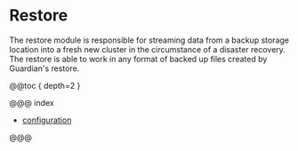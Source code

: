 # Restore

The restore module is responsible for streaming data from a backup storage location into a fresh new cluster in the
circumstance of a disaster recovery. The restore is able to work in any format of backed up files created by Guardian's
restore.

@@toc { depth=2 }

@@@ index

* [configuration](configuration.md)

@@@
